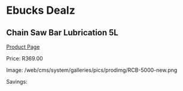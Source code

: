 
# Ebucks Dealz
## Chain Saw Bar Lubrication 5L
[Product Page](https://www.ebucks.com/web/shop/productSelected.do?prodId=1200606362&catId=370101825)

Price: R369.00

Image: /web/cms/system/galleries/pics/prodimg/RCB-5000-new.png

Savings: 


	